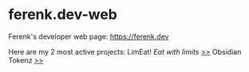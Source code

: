 # ferenk.dev-web
Ferenk's developer web page: https://ferenk.dev

Here are my 2 most active projects:
LimEat! *Eat with limits* [>>](https://limeat.ferenk.dev)
Obsidian Tokenz [>>](https://obsidian-tokenz.ferenk.dev)